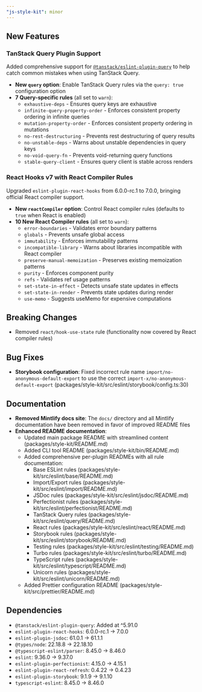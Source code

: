 ```yaml
---
"js-style-kit": minor
---
```


## New Features

### TanStack Query Plugin Support

Added comprehensive support for [`@tanstack/eslint-plugin-query`](https://tanstack.com/query/v4/docs/eslint/eslint-plugin-query) to help catch common mistakes when using TanStack Query.

- **New `query` option**: Enable TanStack Query rules via the `query: true` configuration option
- **7 Query-specific rules** (all set to `warn`):
  - `exhaustive-deps` - Ensures query keys are exhaustive
  - `infinite-query-property-order` - Enforces consistent property ordering in infinite queries
  - `mutation-property-order` - Enforces consistent property ordering in mutations
  - `no-rest-destructuring` - Prevents rest destructuring of query results
  - `no-unstable-deps` - Warns about unstable dependencies in query keys
  - `no-void-query-fn` - Prevents void-returning query functions
  - `stable-query-client` - Ensures query client is stable across renders

### React Hooks v7 with React Compiler Rules

Upgraded `eslint-plugin-react-hooks` from 6.0.0-rc.1 to 7.0.0, bringing official React compiler support.

- **New `reactCompiler` option**: Control React compiler rules (defaults to `true` when React is enabled)
- **10 New React Compiler rules** (all set to `warn`):
  - `error-boundaries` - Validates error boundary patterns
  - `globals` - Prevents unsafe global access
  - `immutability` - Enforces immutability patterns
  - `incompatible-library` - Warns about libraries incompatible with React compiler
  - `preserve-manual-memoization` - Preserves existing memoization patterns
  - `purity` - Enforces component purity
  - `refs` - Validates ref usage patterns
  - `set-state-in-effect` - Detects unsafe state updates in effects
  - `set-state-in-render` - Prevents state updates during render
  - `use-memo` - Suggests useMemo for expensive computations

## Breaking Changes

- Removed `react/hook-use-state` rule (functionality now covered by React compiler rules)

## Bug Fixes

- **Storybook configuration**: Fixed incorrect rule name `import/no-anonymous-default-export` to use the correct `import-x/no-anonymous-default-export` (packages/style-kit/src/eslint/storybook/config.ts:30)

## Documentation

- **Removed Mintlify docs site**: The `docs/` directory and all Mintlify documentation have been removed in favor of improved README files
- **Enhanced README documentation**:
  - Updated main package README with streamlined content (packages/style-kit/README.md)
  - Added CLI tool README (packages/style-kit/bin/README.md)
  - Added comprehensive per-plugin READMEs with all rule documentation:
    - Base ESLint rules (packages/style-kit/src/eslint/base/README.md)
    - Import/Export rules (packages/style-kit/src/eslint/import/README.md)
    - JSDoc rules (packages/style-kit/src/eslint/jsdoc/README.md)
    - Perfectionist rules (packages/style-kit/src/eslint/perfectionist/README.md)
    - TanStack Query rules (packages/style-kit/src/eslint/query/README.md)
    - React rules (packages/style-kit/src/eslint/react/README.md)
    - Storybook rules (packages/style-kit/src/eslint/storybook/README.md)
    - Testing rules (packages/style-kit/src/eslint/testing/README.md)
    - Turbo rules (packages/style-kit/src/eslint/turbo/README.md)
    - TypeScript rules (packages/style-kit/src/eslint/typescript/README.md)
    - Unicorn rules (packages/style-kit/src/eslint/unicorn/README.md)
  - Added Prettier configuration README (packages/style-kit/src/prettier/README.md)

## Dependencies

- `@tanstack/eslint-plugin-query`: Added at ^5.91.0
- `eslint-plugin-react-hooks`: 6.0.0-rc.1 → 7.0.0
- `eslint-plugin-jsdoc`: 61.0.1 → 61.1.1
- `@types/node`: 22.18.8 → 22.18.10
- `@typescript-eslint/parser`: 8.45.0 → 8.46.0
- `eslint`: 9.36.0 → 9.37.0
- `eslint-plugin-perfectionist`: 4.15.0 → 4.15.1
- `eslint-plugin-react-refresh`: 0.4.22 → 0.4.23
- `eslint-plugin-storybook`: 9.1.9 → 9.1.10
- `typescript-eslint`: 8.45.0 → 8.46.0

